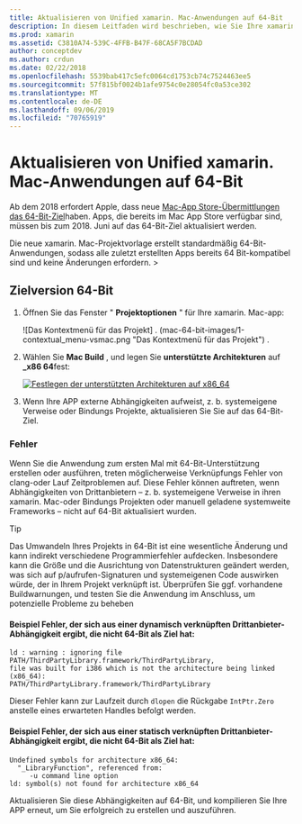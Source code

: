 ```yaml
---
title: Aktualisieren von Unified xamarin. Mac-Anwendungen auf 64-Bit
description: In diesem Leitfaden wird beschrieben, wie Sie Ihre xamarin. Mac-Anwendungen auf das 64-Bit-Ziel aktualisieren. Es enthält auch Beispiele für die Arten von Fehlern, die bei dieser Änderung auftreten können.
ms.prod: xamarin
ms.assetid: C3810A74-539C-4FFB-B47F-68CA5F7BCDAD
author: conceptdev
ms.author: crdun
ms.date: 02/22/2018
ms.openlocfilehash: 5539bab417c5efc0064cd1753cb74c7524463ee5
ms.sourcegitcommit: 57f815bf0024b1afe9754c0e28054fc0a53ce302
ms.translationtype: MT
ms.contentlocale: de-DE
ms.lasthandoff: 09/06/2019
ms.locfileid: "70765919"
---
```

# <a name="updating-xamarinmac-unified-applications-to-64-bit"></a>Aktualisieren von Unified xamarin. Mac-Anwendungen auf 64-Bit

Ab dem 2018 erfordert Apple, dass neue [Mac-App Store-Übermittlungen das 64-Bit-Ziel](https://developer.apple.com/news/?id=06282017a)haben. Apps, die bereits im Mac App Store verfügbar sind, müssen bis zum 2018. Juni auf das 64-Bit-Ziel aktualisiert werden.

Die neue xamarin. Mac-Projektvorlage erstellt standardmäßig 64-Bit-Anwendungen, sodass alle zuletzt erstellten Apps bereits 64 Bit-kompatibel sind und keine Änderungen erfordern. > 

## <a name="targeting-64-bit"></a>Zielversion 64-Bit

1. Öffnen Sie das Fenster " **Projektoptionen** " für Ihre xamarin. Mac-app:

   ![Das Kontextmenü für das Projekt] . (mac-64-bit-images/1-contextual_menu-vsmac.png "Das Kontextmenü für das Projekt") .

2. Wählen Sie **Mac Build** , und legen Sie **unterstützte Architekturen** auf **\_x86 64**fest:

   [![Festlegen der unterstützten Architekturen auf x86_64](mac-64-bit-images/2-project_options-vsmac.png "Festlegen der unterstützten Architekturen auf x86_64")](mac-64-bit-images/2-project_options-vsmac-large.png#lightbox)

3. Wenn Ihre APP externe Abhängigkeiten aufweist, z. b. systemeigene Verweise oder Bindungs Projekte, aktualisieren Sie Sie auf das 64-Bit-Ziel.

### <a name="errors"></a>Fehler

Wenn Sie die Anwendung zum ersten Mal mit 64-Bit-Unterstützung erstellen oder ausführen, treten möglicherweise Verknüpfungs Fehler von clang-oder Lauf Zeitproblemen auf. Diese Fehler können auftreten, wenn Abhängigkeiten von Drittanbietern – z. b. systemeigene Verweise in ihren xamarin. Mac-oder Bindungs Projekten oder manuell geladene systemweite Frameworks – nicht auf 64-Bit aktualisiert wurden.

> [!TIP]
> Das Umwandeln Ihres Projekts in 64-Bit ist eine wesentliche Änderung und kann indirekt verschiedene Programmierfehler aufdecken. Insbesondere kann die Größe und die Ausrichtung von Datenstrukturen geändert werden, was sich auf p/aufrufen-Signaturen und systemeigenen Code auswirken würde, der in Ihrem Projekt verknüpft ist. Überprüfen Sie ggf. vorhandene Buildwarnungen, und testen Sie die Anwendung im Anschluss, um potenzielle Probleme zu beheben

#### <a name="example-error-resulting-from-a-dynamically-linked-third-party-dependency-that-does-not-target-64-bit"></a>Beispiel Fehler, der sich aus einer dynamisch verknüpften Drittanbieter-Abhängigkeit ergibt, die nicht 64-Bit als Ziel hat:

```console
ld : warning : ignoring file PATH/ThirdPartyLibrary.framework/ThirdPartyLibrary, 
file was built for i386 which is not the architecture being linked (x86_64): 
PATH/ThirdPartyLibrary.framework/ThirdPartyLibrary 
```

Dieser Fehler kann zur Laufzeit durch `dlopen` die Rückgabe `IntPtr.Zero` anstelle eines erwarteten Handles befolgt werden.

#### <a name="example-error-resulting-from-a-statically-linked-third-party-dependency-that-does-not-target-64-bit"></a>Beispiel Fehler, der sich aus einer statisch verknüpften Drittanbieter-Abhängigkeit ergibt, die nicht 64-Bit als Ziel hat:

```console
Undefined symbols for architecture x86_64:
  "_LibraryFunction", referenced from:
     -u command line option
ld: symbol(s) not found for architecture x86_64 
```

Aktualisieren Sie diese Abhängigkeiten auf 64-Bit, und kompilieren Sie Ihre APP erneut, um Sie erfolgreich zu erstellen und auszuführen.
